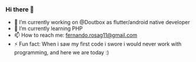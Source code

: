 ### Hi there 👋

- 🔭 I’m currently working on @Doutbox as flutter/android native developer
- 🌱 I’m currently learning PHP
- 📫 How to reach me: fernando.rosag11@gmail.com 
- ⚡ Fun fact: When i saw my first code i swore i would never work with programming, and here we are today :)
